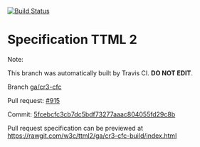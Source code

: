 [![Build Status](https://travis-ci.org/w3c/ttml2.svg?branch=ga/cr3-cfc)](https://travis-ci.org/w3c/ttml2)


# Specification TTML 2


Note:


This branch was automatically built by Travis CI. <b>DO NOT EDIT</b>.


 Branch [ga/cr3-cfc](https://github.com/w3c/ttml2/tree/ga/cr3-cfc)


 Pull request: [#915](https://github.com/w3c/ttml2/pull/915)


 Commit: [5fcebcfc3cb7dc5bdf73277aaac804055fd29c8b](https://github.com/w3c/ttml2/commit/5fcebcfc3cb7dc5bdf73277aaac804055fd29c8b)

Pull request specification can be previewed at https://rawgit.com/w3c/ttml2/ga/cr3-cfc-build/index.html



